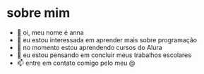 # sobre mim
- 👋 oi, meu nome é anna
- 👀 eu estou interessada em aprender mais sobre programação 
- 🌱 no momento estou aprendendo cursos do Alura
- 💞️ eu estou pensando em concluir meus trabalhos escolares
- 📫 entre em contato comigo pelo meu @

